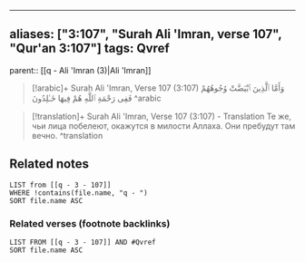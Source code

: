 
---
aliases: ["3:107", "Surah Ali 'Imran, verse 107", "Qur'an 3:107"]
tags: Qvref
---

parent:: [[q - Ali 'Imran (3)|Ali 'Imran]]

> [!arabic]+ Surah Ali 'Imran, Verse 107 (3:107)
> <span class="quran-arabic">وَأَمَّا ٱلَّذِينَ ٱبْيَضَّتْ وُجُوهُهُمْ فَفِى رَحْمَةِ ٱللَّهِ هُمْ فِيهَا خَـٰلِدُونَ</span>
^arabic

> [!translation]+ Surah Ali 'Imran, Verse 107 (3:107) - Translation
> Те же, чьи лица побелеют, окажутся в милости Аллаха. Они пребудут там вечно.
^translation



## Related notes
```dataview
LIST from [[q - 3 - 107]]
WHERE !contains(file.name, "q - ")
SORT file.name ASC
```

### Related verses (footnote backlinks)
```dataview
LIST FROM [[q - 3 - 107]] AND #Qvref
SORT file.name ASC
```


